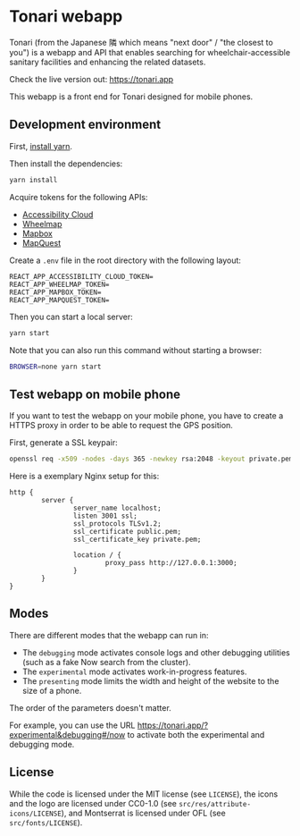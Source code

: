 # Tonari webapp

Tonari (from the Japanese 隣 which means "next door" / "the closest to you") is a webapp and API that enables searching for wheelchair-accessible sanitary facilities and enhancing the related datasets.

Check the live version out: https://tonari.app

This webapp is a front end for Tonari designed for mobile phones.

## Development environment

First, [install yarn](https://yarnpkg.com/lang/en/docs/install/).

Then install the dependencies:

```bash
yarn install
```

Acquire tokens for the following APIs:
* [Accessibility Cloud](https://www.accessibility.cloud)
* [Wheelmap](https://wheelmap.org/)
* [Mapbox](https://www.mapbox.com/)
* [MapQuest](https://www.mapquest.com/)

Create a `.env` file in the root directory with the following layout:

```
REACT_APP_ACCESSIBILITY_CLOUD_TOKEN=
REACT_APP_WHEELMAP_TOKEN=
REACT_APP_MAPBOX_TOKEN=
REACT_APP_MAPQUEST_TOKEN=
```

Then you can start a local server:

```bash
yarn start
```

Note that you can also run this command without starting a browser:

```bash
BROWSER=none yarn start
```

## Test webapp on mobile phone

If you want to test the webapp on your mobile phone, you have to create a HTTPS proxy in order to be able to request the GPS position.

First, generate a SSL keypair:

```bash
openssl req -x509 -nodes -days 365 -newkey rsa:2048 -keyout private.pem -out public.pem  -subj "/C=AA/ST=A/L=A/O=A/OU=A/CN=A"
```

Here is a exemplary Nginx setup for this:

```
http {
        server {
                server_name localhost;
                listen 3001 ssl;
                ssl_protocols TLSv1.2;
                ssl_certificate public.pem;
                ssl_certificate_key private.pem;

                location / {
                        proxy_pass http://127.0.0.1:3000;
                }
        }
}
```

## Modes

There are different modes that the webapp can run in:

* The `debugging` mode activates console logs and other debugging utilities (such as a fake Now search from the cluster).
* The `experimental` mode activates work-in-progress features.
* The `presenting` mode limits the width and height of the website to the size of a phone.

The order of the parameters doesn't matter.

For example, you can use the URL https://tonari.app/?experimental&debugging#/now to activate both the experimental and debugging mode.

## License

While the code is licensed under the MIT license (see `LICENSE`), the icons and the logo are licensed under CC0-1.0 (see `src/res/attribute-icons/LICENSE`), and Montserrat is licensed under OFL (see `src/fonts/LICENSE`).
